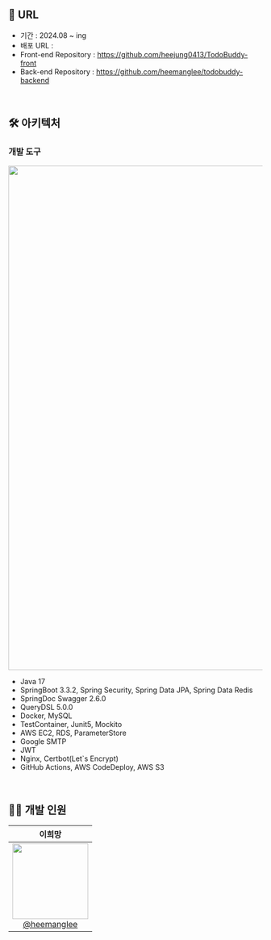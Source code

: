 ## 🔗 URL
- 기간 : 2024.08  ~ ing
- 배포 URL :
- Front-end Repository : https://github.com/heejung0413/TodoBuddy-front
- Back-end Repository : https://github.com/heemanglee/todobuddy-backend

<br>

## 🛠️ 아키텍처
### 개발 도구
<img src="https://github.com/user-attachments/assets/1a28c169-ba84-49ce-aa81-44cff74fa82e" width="1000"/>

- Java 17
- SpringBoot 3.3.2, Spring Security, Spring Data JPA, Spring Data Redis
- SpringDoc Swagger 2.6.0
- QueryDSL 5.0.0
- Docker, MySQL
- TestContainer, Junit5, Mockito
- AWS EC2, RDS, ParameterStore
- Google SMTP
- JWT
- Nginx, Certbot(Let`s Encrypt)
- GitHub Actions, AWS CodeDeploy, AWS S3

<br>

## 💁🏻 개발 인원
|                                                                **이희망**                                                                 |   
| :---------------------------------------------------------------------------------------------------------------------------------------: |
| [<img src="https://avatars.githubusercontent.com/u/122812652?s=400&u=a0330be633c3728a0569d1de79dc3e64c58c66e9&v=4" height=150 width=150> <br/> @heemanglee](https://github.com/heemanglee) |
